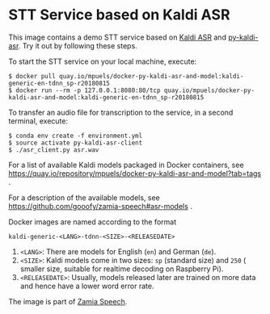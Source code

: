 # STT Service based on Kaldi ASR

This image contains a demo STT service based on
[Kaldi ASR](https://github.com/kaldi-asr/kaldi) and
[py-kaldi-asr](https://github.com/gooofy/py-kaldi-asr). Try it out by following
these steps.

To start the STT service on your local machine, execute:

    $ docker pull quay.io/mpuels/docker-py-kaldi-asr-and-model:kaldi-generic-en-tdnn_sp-r20180815
    $ docker run --rm -p 127.0.0.1:8080:80/tcp quay.io/mpuels/docker-py-kaldi-asr-and-model:kaldi-generic-en-tdnn_sp-r20180815

To transfer an audio file for transcription to the service, in a second
terminal, execute:

    $ conda env create -f environment.yml
    $ source activate py-kaldi-asr-client
    $ ./asr_client.py asr.wav

For a list of available Kaldi models packaged in Docker containers, see
https://quay.io/repository/mpuels/docker-py-kaldi-asr-and-model?tab=tags .

For a description of the available models, see
https://github.com/gooofy/zamia-speech#asr-models .

Docker images are named according to the format

    kaldi-generic-<LANG>-tdnn-<SIZE>-<RELEASEDATE>

1. `<LANG>`: There are models for English (`en`) and German (`de`).
2. `<SIZE>`: Kaldi models come in two sizes: `sp` (standard size) and `250` (
   smaller size, suitable for realtime decoding on Raspberry Pi).
3. `<RELEASEDATE>`: Usually, models released later are trained on more data and
   hence have a lower word error rate.

The image is part of [Zamia Speech](https://github.com/gooofy/zamia-speech).
